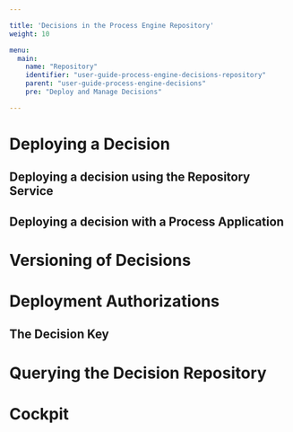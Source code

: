 ```yaml
---

title: 'Decisions in the Process Engine Repository'
weight: 10

menu:
  main:
    name: "Repository"
    identifier: "user-guide-process-engine-decisions-repository"
    parent: "user-guide-process-engine-decisions"
    pre: "Deploy and Manage Decisions"

---
```


# Deploying a Decision

## Deploying a decision using the Repository Service

## Deploying a decision with a Process Application

# Versioning of Decisions

# Deployment Authorizations

## The Decision Key

# Querying the Decision Repository

# Cockpit
